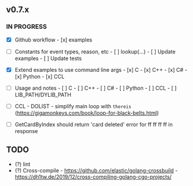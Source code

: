 ## v0.7.x

### IN PROGRESS

- [x] Github workflow
      - [x] examples

- [ ] Constants for event types, reason, etc
      - [ ] lookup(...)
      - [ ] Update examples
      - [ ] Update tests

- [x] Extend examples to use command line args
      - [x] C
      - [x] C++
      - [x] C#
      - [x] Python
      - [x] CCL
  
- [ ] Usage and notes
      - [ ] C
      - [ ] C++
      - [ ] C#
      - [ ] Python
      - [ ] CCL
      - [ ] LIB_PATH/DYLIB_PATH

- [ ] CCL
      - DOLIST
      - simplify main loop with `thereis` (https://gigamonkeys.com/book/loop-for-black-belts.html)

- [ ] GetCardByIndex should return 'card deleted' error for ff ff ff ff in response

## TODO

- (?) lint
- (?) Cross-compile
      - https://github.com/elastic/golang-crossbuild
      - https://dh1tw.de/2019/12/cross-compiling-golang-cgo-projects/

